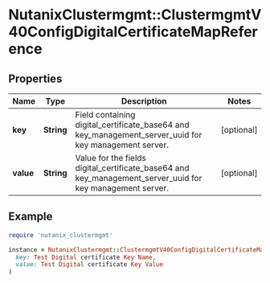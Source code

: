 # NutanixClustermgmt::ClustermgmtV40ConfigDigitalCertificateMapReference

## Properties

| Name | Type | Description | Notes |
| ---- | ---- | ----------- | ----- |
| **key** | **String** | Field containing digital_certificate_base64 and key_management_server_uuid for key management server. | [optional] |
| **value** | **String** | Value for the fields digital_certificate_base64 and key_management_server_uuid for key management server. | [optional] |

## Example

```ruby
require 'nutanix_clustermgmt'

instance = NutanixClustermgmt::ClustermgmtV40ConfigDigitalCertificateMapReference.new(
  key: Test Digital certificate Key Name,
  value: Test Digital certificate Key Value 
)
```

